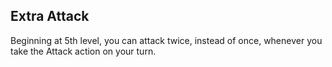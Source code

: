 ## Extra Attack
Beginning at 5th level, you can attack twice, instead of once, whenever you take the Attack action on your turn.
